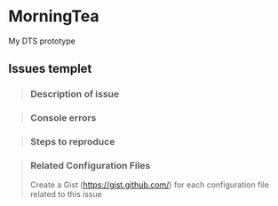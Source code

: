 # MorningTea

My DTS prototype

## Issues templet
> ### Description of issue

>### Console errors

>### Steps to reproduce

>### Related Configuration Files
>Create a Gist (https://gist.github.com/) for each configuration file related to this issue
